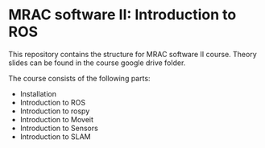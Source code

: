 # MRAC software II: Introduction to ROS

This repository contains the structure for MRAC software II course. Theory slides can be found in the course google drive folder.

The course consists of the following parts:

- Installation
- Introduction to ROS
- Introduction to rospy
- Introduction to Moveit
- Introduction to Sensors
- Introduction to SLAM
